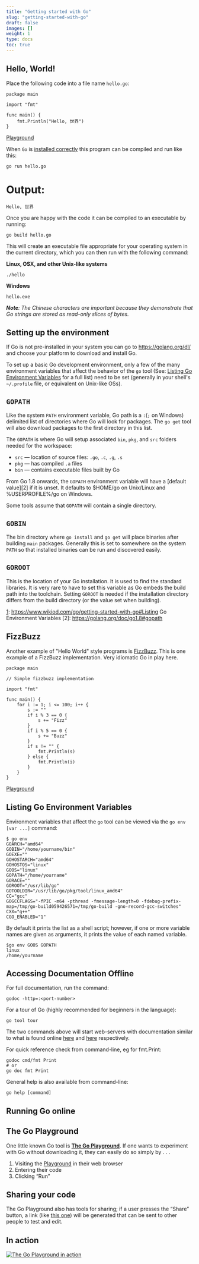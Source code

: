 ```yaml
---
title: "Getting started with Go"
slug: "getting-started-with-go"
draft: false
images: []
weight: 1
type: docs
toc: true
---
```


## Hello, World!
Place the following code into a file name `hello.go`:

    package main
    
    import "fmt"
    
    func main() {
        fmt.Println("Hello, 世界")
    }

[Playground](https://play.golang.org/p/I3l_5RKJts)

When `Go` is [installed correctly][1] this program can be compiled and run like this:

    go run hello.go

# Output:

```
Hello, 世界
```

Once you are happy with the code it can be compiled to an executable by running:

    go build hello.go

This will create  an executable file appropriate for your operating system in the current directory, which you can then run with the following command:

**Linux, OSX, and other Unix-like systems**

    ./hello

**Windows**

    hello.exe


_**Note**: The Chinese characters are important because they demonstrate that Go strings are stored as read-only slices of bytes._


  [1]: https://golang.org/dl/

## Setting up the environment
If Go is not pre-installed in your system you can go to https://golang.org/dl/ and choose your platform to download and install Go.

To set up a basic Go development environment, only a few of the many environment variables that affect the behavior of the `go` tool (See: [Listing Go Environment Variables][1] for a full list) need to be set (generally in your shell's `~/.profile` file, or equivalent on Unix-like OSs).

## `GOPATH`

Like the system `PATH` environment variable, Go path is a `:`(`;` on Windows) delimited list of directories where Go will look for packages. The `go get` tool will also download packages to the first directory in this list.

The `GOPATH` is where Go will setup associated `bin`, `pkg`, and `src` folders needed for the workspace:

 - `src` — location of source files: `.go`, `.c`, `.g`, `.s`
 - `pkg` — has compiled `.a` files
 - `bin` — contains executable files built by Go

From Go 1.8 onwards, the `GOPATH` environment variable will have a [default value][2] if it is unset. It defaults to $HOME/go on Unix/Linux and %USERPROFILE%/go on Windows.

Some tools assume that `GOPATH` will contain a single directory.

## `GOBIN`

The bin directory where `go install` and `go get` will place binaries after building `main` packages. Generally this is set to somewhere on the system `PATH` so that installed binaries can be run and discovered easily.

## `GOROOT`

This is the location of your Go installation. It is used to find the standard libraries. It is very rare to have to set this variable as Go embeds the build path into the toolchain. Setting `GOROOT` is needed if the installation directory differs from the build directory (or the value set when building).


  [1]: https://www.wikiod.com/go/getting-started-with-go#Listing Go Environment Variables
  [2]: https://golang.org/doc/go1.8#gopath

## FizzBuzz
Another example of "Hello World" style programs is [FizzBuzz][1]. This is one example of a FizzBuzz implementation. Very idiomatic Go in play here.

    package main

    // Simple fizzbuzz implementation

    import "fmt"
    
    func main() {
        for i := 1; i <= 100; i++ {
            s := ""       
            if i % 3 == 0 {
                s += "Fizz"
            }
            if i % 5 == 0 {
                s += "Buzz"
            }
            if s != "" {
                fmt.Println(s) 
            } else {
                fmt.Println(i) 
            }
        }
    }

[Playground](https://play.golang.org/p/ckp5s9Fepm)

  [1]: https://blog.codinghorror.com/why-cant-programmers-program/

## Listing Go Environment Variables
Environment variables that affect the `go` tool can be viewed via the `go env [var ...]` command:

    $ go env
    GOARCH="amd64"
    GOBIN="/home/yourname/bin"
    GOEXE=""
    GOHOSTARCH="amd64"
    GOHOSTOS="linux"
    GOOS="linux"
    GOPATH="/home/yourname"
    GORACE=""
    GOROOT="/usr/lib/go"
    GOTOOLDIR="/usr/lib/go/pkg/tool/linux_amd64"
    CC="gcc"
    GOGCCFLAGS="-fPIC -m64 -pthread -fmessage-length=0 -fdebug-prefix-map=/tmp/go-build059426571=/tmp/go-build -gno-record-gcc-switches"
    CXX="g++"
    CGO_ENABLED="1"

By default it prints the list as a shell script; however, if one or more variable names are given as arguments, it prints the value of each named variable.

    $go env GOOS GOPATH
    linux
    /home/yourname

## Accessing Documentation Offline
For full documentation, run the command:
```
godoc -http=:<port-number>
```

For a tour of Go (highly recommended for beginners in the language):
```
go tool tour
```
The two commands above will start web-servers with documentation similar to what is found online [here](https://golang.org/doc/) and [here](https://tour.golang.org/) respectively.

For quick reference check from command-line, eg for fmt.Print:
```
godoc cmd/fmt Print
# or
go doc fmt Print
```
General help is also available from command-line:
```
go help [command]
```

## Running Go online
## The Go Playground ##

One little known Go tool is **[The Go Playground](https://play.golang.org)**. If one wants to experiment with Go without downloading it, they can easily do so simply by . . .

1. Visiting the [Playground](https://play.golang.org) in their web browser
2. Entering their code
3. Clicking “Run”

## Sharing your code ##

The Go Playground also has tools for sharing; if a user presses the “Share” button, a link (like [this one](https://play.golang.org/p/v3rrZLwEUC)) will be generated that can be sent to other people to test and edit.

## In action ##

[![The Go Playground in action](https://i.stack.imgur.com/1v2fz.png)](https://i.stack.imgur.com/1v2fz.png)

